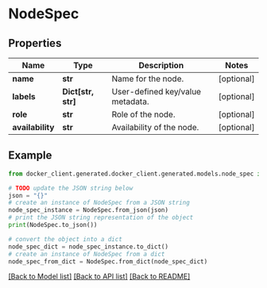 # NodeSpec


## Properties

Name | Type | Description | Notes
------------ | ------------- | ------------- | -------------
**name** | **str** | Name for the node. | [optional] 
**labels** | **Dict[str, str]** | User-defined key/value metadata. | [optional] 
**role** | **str** | Role of the node. | [optional] 
**availability** | **str** | Availability of the node. | [optional] 

## Example

```python
from docker_client.generated.docker_client.generated.models.node_spec import NodeSpec

# TODO update the JSON string below
json = "{}"
# create an instance of NodeSpec from a JSON string
node_spec_instance = NodeSpec.from_json(json)
# print the JSON string representation of the object
print(NodeSpec.to_json())

# convert the object into a dict
node_spec_dict = node_spec_instance.to_dict()
# create an instance of NodeSpec from a dict
node_spec_from_dict = NodeSpec.from_dict(node_spec_dict)
```
[[Back to Model list]](../README.md#documentation-for-models) [[Back to API list]](../README.md#documentation-for-api-endpoints) [[Back to README]](../README.md)


